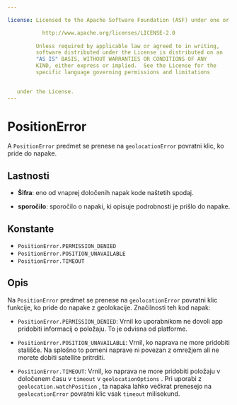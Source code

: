 ```yaml
---

license: Licensed to the Apache Software Foundation (ASF) under one or more contributor license agreements. See the NOTICE file distributed with this work for additional information regarding copyright ownership. The ASF licenses this file to you under the Apache License, Version 2.0 (the "License"); you may not use this file except in compliance with the License. You may obtain a copy of the License at

           http://www.apache.org/licenses/LICENSE-2.0
    
         Unless required by applicable law or agreed to in writing,
         software distributed under the License is distributed on an
         "AS IS" BASIS, WITHOUT WARRANTIES OR CONDITIONS OF ANY
         KIND, either express or implied.  See the License for the
         specific language governing permissions and limitations
    

   under the License.
---
```


# PositionError

A `PositionError` predmet se prenese na `geolocationError` povratni klic, ko pride do napake.

## Lastnosti

*   **Šifra**: eno od vnaprej določenih napak kode naštetih spodaj.

*   **sporočilo**: sporočilo o napaki, ki opisuje podrobnosti je prišlo do napake.

## Konstante

*   `PositionError.PERMISSION_DENIED`
*   `PositionError.POSITION_UNAVAILABLE`
*   `PositionError.TIMEOUT`

## Opis

Na `PositionError` predmet se prenese na `geolocationError` povratni klic funkcije, ko pride do napake z geolokacije. Značilnosti teh kod napak:

*   `PositionError.PERMISSION_DENIED`: Vrnil ko uporabnikom ne dovoli app pridobiti informacij o položaju. To je odvisna od platforme.

*   `PositionError.POSITION_UNAVAILABLE`: Vrnil, ko naprava ne more pridobiti stališče. Na splošno to pomeni naprave ni povezan z omrežjem ali ne morete dobiti satellite pritrditi.

*   `PositionError.TIMEOUT`: Vrnil, ko naprava ne more pridobiti položaju v določenem času v `timeout` v `geolocationOptions` . Pri uporabi z `geolocation.watchPosition` , ta napaka lahko večkrat prenesejo na `geolocationError` povratni klic vsak `timeout` milisekund.